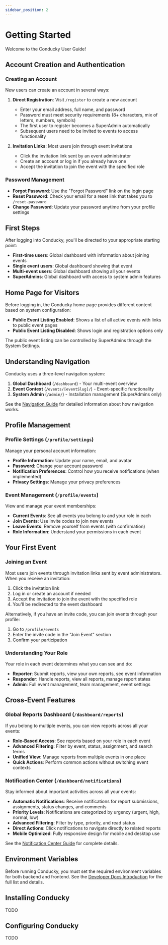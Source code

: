 ```yaml
---
sidebar_position: 2
---
```

# Getting Started

Welcome to the Conducky User Guide!

## Account Creation and Authentication

### Creating an Account

New users can create an account in several ways:

1. **Direct Registration**: Visit `/register` to create a new account
   - Enter your email address, full name, and password
   - Password must meet security requirements (8+ characters, mix of letters, numbers, symbols)
   - The first user to register becomes a SuperAdmin automatically
   - Subsequent users need to be invited to events to access functionality

2. **Invitation Links**: Most users join through event invitations
   - Click the invitation link sent by an event administrator
   - Create an account or log in if you already have one
   - Accept the invitation to join the event with the specified role

### Password Management

- **Forgot Password**: Use the "Forgot Password" link on the login page
- **Reset Password**: Check your email for a reset link that takes you to `/reset-password`
- **Change Password**: Update your password anytime from your profile settings

## First Steps

After logging into Conducky, you'll be directed to your appropriate starting point:

- **First-time users**: Global dashboard with information about joining events
- **Single event users**: Global dashboard showing that event
- **Multi-event users**: Global dashboard showing all your events
- **SuperAdmins**: Global dashboard with access to system admin features

## Home Page for Visitors

Before logging in, the Conducky home page provides different content based on system configuration:

- **Public Event Listing Enabled**: Shows a list of all active events with links to public event pages
- **Public Event Listing Disabled**: Shows login and registration options only

The public event listing can be controlled by SuperAdmins through the System Settings.

## Understanding Navigation

Conducky uses a three-level navigation system:

1. **Global Dashboard** (`/dashboard`) - Your multi-event overview
2. **Event Context** (`/events/[eventSlug]/`) - Event-specific functionality
3. **System Admin** (`/admin/`) - Installation management (SuperAdmins only)

See the [Navigation Guide](./navigation.md) for detailed information about how navigation works.

## Profile Management

### Profile Settings (`/profile/settings`)

Manage your personal account information:

- **Profile Information**: Update your name, email, and avatar
- **Password**: Change your account password
- **Notification Preferences**: Control how you receive notifications (when implemented)
- **Privacy Settings**: Manage your privacy preferences

### Event Management (`/profile/events`)

View and manage your event memberships:

- **Current Events**: See all events you belong to and your role in each
- **Join Events**: Use invite codes to join new events
- **Leave Events**: Remove yourself from events (with confirmation)
- **Role Information**: Understand your permissions in each event

## Your First Event

### Joining an Event

Most users join events through invitation links sent by event administrators. When you receive an invitation:

1. Click the invitation link
2. Log in or create an account if needed
3. Accept the invitation to join the event with the specified role
4. You'll be redirected to the event dashboard

Alternatively, if you have an invite code, you can join events through your profile:

1. Go to `/profile/events`
2. Enter the invite code in the "Join Event" section
3. Confirm your participation

### Understanding Your Role

Your role in each event determines what you can see and do:

- **Reporter**: Submit reports, view your own reports, see event information
- **Responder**: Handle reports, view all reports, manage report states
- **Admin**: Full event management, team management, event settings

## Cross-Event Features

### Global Reports Dashboard (`/dashboard/reports`)

If you belong to multiple events, you can view reports across all your events:

- **Role-Based Access**: See reports based on your role in each event
- **Advanced Filtering**: Filter by event, status, assignment, and search terms
- **Unified View**: Manage reports from multiple events in one place
- **Quick Actions**: Perform common actions without switching event contexts

### Notification Center (`/dashboard/notifications`)

Stay informed about important activities across all your events:

- **Automatic Notifications**: Receive notifications for report submissions, assignments, status changes, and comments
- **Priority Levels**: Notifications are categorized by urgency (urgent, high, normal, low)
- **Advanced Filtering**: Filter by type, priority, and read status
- **Direct Actions**: Click notifications to navigate directly to related reports
- **Mobile Optimized**: Fully responsive design for mobile and desktop use

See the [Notification Center Guide](./notification-center.md) for complete details.

## Environment Variables

Before running Conducky, you must set the required environment variables for both backend and frontend. See the [Developer Docs Introduction](../developer-docs/intro.md#environment-variables-standardized) for the full list and details.

## Installing Conducky

TODO

## Configuring Conducky

TODO
